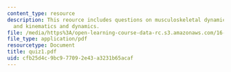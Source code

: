 ```yaml
---
content_type: resource
description: This reource includes questions on musculoskeletal dynamics and control,
  and kinematics and dynamics.
file: /media/https%3A/open-learning-course-data-rc.s3.amazonaws.com/16-423j-aerospace-biomedical-and-life-support-engineering-spring-2006/cfb25d4c9bc977092e43a3231b65acaf_quiz1.pdf
file_type: application/pdf
resourcetype: Document
title: quiz1.pdf
uid: cfb25d4c-9bc9-7709-2e43-a3231b65acaf
---
```

